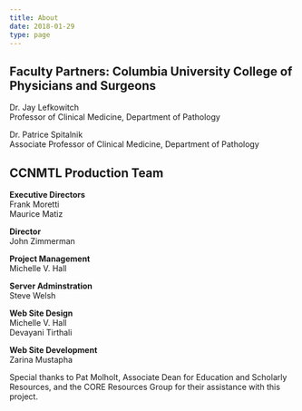 ```yaml
---
title: About
date: 2018-01-29
type: page
---
```

<div class="pagecontentbody">
					<h2>Faculty Partners: Columbia University College of Physicians and Surgeons</h2>

<p>Dr. Jay Lefkowitch<br>
Professor of Clinical Medicine, Department of Pathology</p>

<p>Dr. Patrice Spitalnik<br>
Associate Professor of Clinical Medicine, Department of Pathology</p>

<h2><span class="caps">CCNMTL</span> Production Team</h2>

<p><b>Executive Directors</b><br>
Frank Moretti<br>
Maurice Matiz</p>

<p><b>Director</b><br>
John Zimmerman</p>

<p><b>Project Management</b><br>
Michelle V. Hall</p>

<p><b>Server Adminstration</b><br>
Steve Welsh</p>

<p><b>Web Site Design</b><br>
Michelle V. Hall<br>
Devayani Tirthali</p>

<p><b>Web Site Development</b><br>
Zarina Mustapha</p>

<p>Special thanks to Pat Molholt, Associate Dean for Education and Scholarly Resources, and the <span class="caps">CORE</span> Resources Group for their assistance with this project.</p>
					</div>